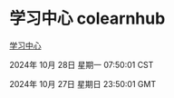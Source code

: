 # 学习中心 colearnhub
[学习中心](http://219.139.197.74:56308/colearnhub/)

2024年 10月 28日 星期一 07:50:01 CST

2024年 10月 27日 星期日 23:50:01 GMT
